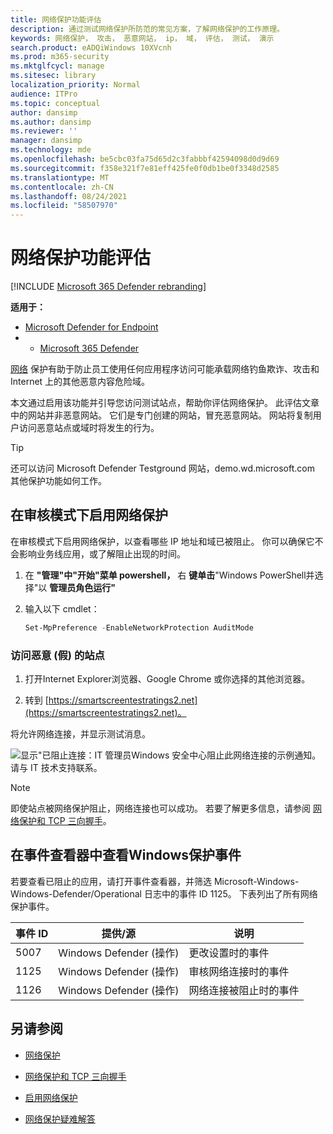 ```yaml
---
title: 网络保护功能评估
description: 通过测试网络保护所防范的常见方案，了解网络保护的工作原理。
keywords: 网络保护， 攻击， 恶意网站， ip， 域， 评估， 测试， 演示
search.product: eADQiWindows 10XVcnh
ms.prod: m365-security
ms.mktglfcycl: manage
ms.sitesec: library
localization_priority: Normal
audience: ITPro
ms.topic: conceptual
author: dansimp
ms.author: dansimp
ms.reviewer: ''
manager: dansimp
ms.technology: mde
ms.openlocfilehash: be5cbc03fa75d65d2c3fabbbf42594098d0d9d69
ms.sourcegitcommit: f358e321f7e81eff425fe0f0db1be0f3348d2585
ms.translationtype: MT
ms.contentlocale: zh-CN
ms.lasthandoff: 08/24/2021
ms.locfileid: "58507970"
---
```

# <a name="evaluate-network-protection"></a>网络保护功能评估

[!INCLUDE [Microsoft 365 Defender rebranding](../../includes/microsoft-defender.md)]

**适用于：**
- [Microsoft Defender for Endpoint](https://go.microsoft.com/fwlink/?linkid=2154037)
- - [Microsoft 365 Defender](https://go.microsoft.com/fwlink/?linkid=2118804)

[网络](network-protection.md) 保护有助于防止员工使用任何应用程序访问可能承载网络钓鱼欺诈、攻击和 Internet 上的其他恶意内容危险域。

本文通过启用该功能并引导您访问测试站点，帮助你评估网络保护。 此评估文章中的网站并非恶意网站。 它们是专门创建的网站，冒充恶意网站。 网站将复制用户访问恶意站点或域时将发生的行为。

> [!TIP]
> 还可以访问 Microsoft Defender Testground 网站[](https://demo.wd.microsoft.com?ocid=cx-wddocs-testground)，demo.wd.microsoft.com 其他保护功能如何工作。

## <a name="enable-network-protection-in-audit-mode"></a>在审核模式下启用网络保护

在审核模式下启用网络保护，以查看哪些 IP 地址和域已被阻止。 你可以确保它不会影响业务线应用，或了解阻止出现的时间。

1. 在 **"管理"中"开始"菜单 powershell，** 右 **键单击**"Windows PowerShell并选择"以 **管理员角色运行"**
2. 输入以下 cmdlet：

    ```PowerShell
    Set-MpPreference -EnableNetworkProtection AuditMode
    ```

### <a name="visit-a-fake-malicious-domain"></a>访问恶意 (假) 的站点

1. 打开Internet Explorer浏览器、Google Chrome 或你选择的其他浏览器。

2. 转到 [https://smartscreentestratings2.net](https://smartscreentestratings2.net)。

将允许网络连接，并显示测试消息。

![显示"已阻止连接：IT 管理员Windows 安全中心阻止此网络连接的示例通知。 请与 IT 技术支持联系。](images/np-notif.png)

> [!NOTE]
> 即使站点被网络保护阻止，网络连接也可以成功。 若要了解更多信息，请参阅 [网络保护和 TCP 三向握手](network-protection.md#network-protection-and-the-tcp-three-way-handshake)。

## <a name="review-network-protection-events-in-windows-event-viewer"></a>在事件查看器中查看Windows保护事件

若要查看已阻止的应用，请打开事件查看器，并筛选 Microsoft-Windows-Windows-Defender/Operational 日志中的事件 ID 1125。 下表列出了所有网络保护事件。

| 事件 ID | 提供/源 | 说明 |
|---|---|---|
| 5007 | Windows Defender (操作)  | 更改设置时的事件 |
| 1125 | Windows Defender (操作)  | 审核网络连接时的事件 |
| 1126 | Windows Defender (操作)  | 网络连接被阻止时的事件 |

## <a name="see-also"></a>另请参阅

- [网络保护](network-protection.md)

- [网络保护和 TCP 三向握手](network-protection.md#network-protection-and-the-tcp-three-way-handshake)

- [启用网络保护](enable-network-protection.md)

- [网络保护疑难解答](troubleshoot-np.md)
